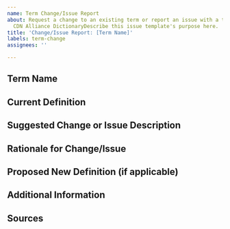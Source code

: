 ```yaml
---
name: Term Change/Issue Report
about: Request a change to an existing term or report an issue with a term in the
  CDN Alliance DictionaryDescribe this issue template's purpose here.
title: 'Change/Issue Report: [Term Name]'
labels: term-change
assignees: ''

---
```


## Term Name
<!-- Please write the term name here. -->

## Current Definition
<!-- Please provide the current definition of the term as listed in the dictionary. -->

## Suggested Change or Issue Description
<!-- Describe the change you are suggesting or the issue you are reporting with the current term definition. Please be as detailed as possible. -->

## Rationale for Change/Issue
<!-- Explain why this change is necessary or why the issue should be addressed. Include any relevant contexts, examples, or implications. -->

## Proposed New Definition (if applicable)
<!-- If you are suggesting a new definition, please write it here. -->

## Additional Information
<!-- Provide any additional information or notes that might be helpful for the review. -->

## Sources
<!-- List any sources or references for the proposed change, if available. -->
